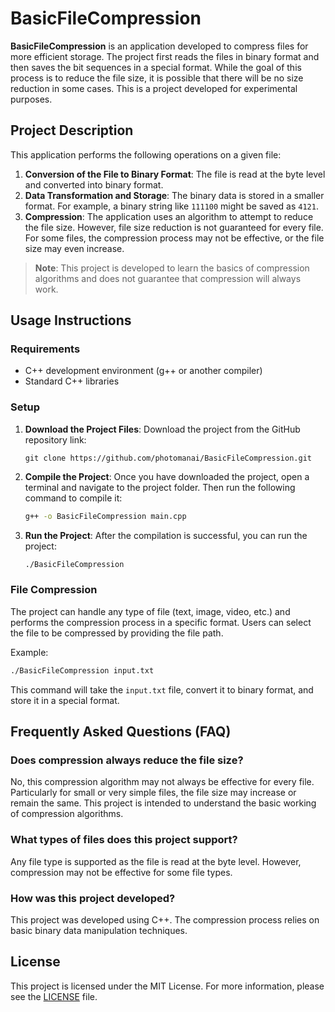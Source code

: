 # BasicFileCompression

**BasicFileCompression** is an application developed to compress files for more efficient storage. The project first reads the files in binary format and then saves the bit sequences in a special format. While the goal of this process is to reduce the file size, it is possible that there will be no size reduction in some cases. This is a project developed for experimental purposes.

## Project Description

This application performs the following operations on a given file:

1. **Conversion of the File to Binary Format**: The file is read at the byte level and converted into binary format.
2. **Data Transformation and Storage**: The binary data is stored in a smaller format. For example, a binary string like `111100` might be saved as `4121`.
3. **Compression**: The application uses an algorithm to attempt to reduce the file size. However, file size reduction is not guaranteed for every file. For some files, the compression process may not be effective, or the file size may even increase.

> **Note**: This project is developed to learn the basics of compression algorithms and does not guarantee that compression will always work.

## Usage Instructions

### Requirements

- C++ development environment (g++ or another compiler)
- Standard C++ libraries

### Setup

1. **Download the Project Files**:
   Download the project from the GitHub repository link:
   ```
   git clone https://github.com/photomanai/BasicFileCompression.git
   ```

2. **Compile the Project**:
   Once you have downloaded the project, open a terminal and navigate to the project folder. Then run the following command to compile it:
   ```bash
   g++ -o BasicFileCompression main.cpp
   ```

3. **Run the Project**:
   After the compilation is successful, you can run the project:
   ```bash
   ./BasicFileCompression
   ```

### File Compression

The project can handle any type of file (text, image, video, etc.) and performs the compression process in a specific format. Users can select the file to be compressed by providing the file path.

Example:
```bash
./BasicFileCompression input.txt
```

This command will take the `input.txt` file, convert it to binary format, and store it in a special format.

## Frequently Asked Questions (FAQ)

### Does compression always reduce the file size?
No, this compression algorithm may not always be effective for every file. Particularly for small or very simple files, the file size may increase or remain the same. This project is intended to understand the basic working of compression algorithms.

### What types of files does this project support?
Any file type is supported as the file is read at the byte level. However, compression may not be effective for some file types.

### How was this project developed?
This project was developed using C++. The compression process relies on basic binary data manipulation techniques.

## License

This project is licensed under the MIT License. For more information, please see the [LICENSE](LICENSE) file.
```
